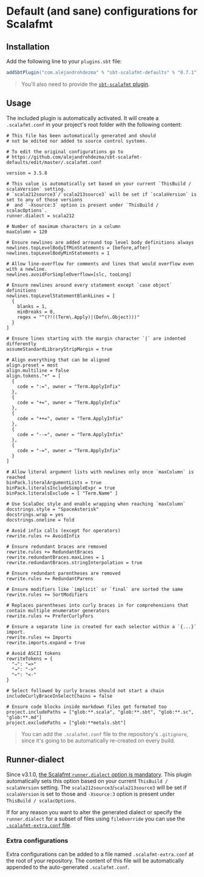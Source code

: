 # Default (and sane) configurations for Scalafmt

## Installation

Add the following line to your `plugins.sbt` file:

```sbt
addSbtPlugin("com.alejandrohdezma" % "sbt-scalafmt-defaults" % "0.7.1")
```

> You'll also need to provide the [`sbt-scalafmt` plugin](https://github.com/scalameta/sbt-scalafmt).

## Usage

The included plugin is automatically activated. It will create a `.scalafmt.conf` in your project's root folder with the following content:

```hocon
# This file has been automatically generated and should
# not be edited nor added to source control systems.

# To edit the original configurations go to
# https://github.com/alejandrohdezma/sbt-scalafmt-defaults/edit/master/.scalafmt.conf

version = 3.5.8

# This value is automatically set based on your current `ThisBuild / scalaVersion` setting.
# `scala212source3`/`scala213source3` will be set if `scalaVersion` is set to any of those versions
#  and `-Xsource:3` option is present under `ThisBuild / scalacOptions`.
runner.dialect = scala212

# Number of maximum characters in a column
maxColumn = 120

# Ensure newlines are added arround top level body definitions always
newlines.topLevelBodyIfMinStatements = [before,after]
newlines.topLevelBodyMinStatements = 1

# Allow line-overflow for comments and lines that would overflow even with a newline.
newlines.avoidForSimpleOverflow=[slc, tooLong]

# Ensure newlines around every statement except `case object` definitions
newlines.topLevelStatementBlankLines = [
  {
    blanks = 1,
    minBreaks = 0,
    regex = "^(?!((Term\.Apply)|(Defn\.Object)))"
  }
]

# Ensure lines starting with the margin character `|` are indented differently
assumeStandardLibraryStripMargin = true

# Align everything that can be aligned
align.preset = most
align.multiline = false
align.tokens."+" = [
  {
    code = ":=", owner = "Term.ApplyInfix"
  },
  {
    code = "+=", owner = "Term.ApplyInfix"
  },
  {
    code = "++=", owner = "Term.ApplyInfix"
  },
  {
    code = "--=", owner = "Term.ApplyInfix"
  },
  {
    code = "-=", owner = "Term.ApplyInfix"
  }
]

# Allow literal argument lists with newlines only once `maxColumn` is reached
binPack.literalArgumentLists = true
binPack.literalsIncludeSimpleExpr = true
binPack.literalsExclude = [ "Term.Name" ]

# Use ScalaDoc style and enable wrapping when reaching `maxColumn`
docstrings.style = "SpaceAsterisk"
docstrings.wrap = yes
docstrings.oneline = fold

# Avoid infix calls (except for operators)
rewrite.rules += AvoidInfix

# Ensure redundant braces are removed
rewrite.rules += RedundantBraces
rewrite.redundantBraces.maxLines = 1
rewrite.redundantBraces.stringInterpolation = true

# Ensure redundant parentheses are removed
rewrite.rules += RedundantParens

# Ensure modifiers like `implicit` or `final` are sorted the same
rewrite.rules += SortModifiers

# Replaces parentheses into curly braces in for comprehensions that contain multiple enumerator generators
rewrite.rules += PreferCurlyFors

# Ensure a separate line is created for each selector within a `{...}` import.
rewrite.rules += Imports
rewrite.imports.expand = true

# Avoid ASCII tokens
rewriteTokens = {
  "⇒": "=>"
  "→": "->"
  "←": "<-"
}

# Select followed by curly braces should not start a chain
includeCurlyBraceInSelectChains = false

# Ensure code blocks inside markdown files get formated too
project.includePaths = ["glob:**.scala", "glob:**.sbt", "glob:**.sc", "glob:**.md"]
project.excludePaths = ["glob:**metals.sbt"]
```

> You can add the `.scalafmt.conf` file to the repository's `.gitignore`, since it's going to be automatically re-created on every build.

## Runner-dialect

Since v3.1.0, [the Scalafmt `runner.dialect` option is mandatory](https://scalameta.org/scalafmt/docs/configuration.html#scala-dialects). This plugin automatically sets this option based on your current `ThisBuild / scalaVersion` setting. The `scala212source3`/`scala213source3` will be set if `scalaVersion` is set to those and `-Xsource:3` option is present under `ThisBuild / scalacOptions`.

If for any reason you want to alter the generated dialect or specify the `runner.dialect` for a subset of files using `fileOverride` you can use the [`.scalafmt-extra.conf` file](#extra-configurations).

### Extra configurations

Extra configurations can be added to a file named `.scalafmt-extra.conf` at the root of your repository. The content of this file will be automatically appended to the auto-generated `.scalafmt.conf`.
